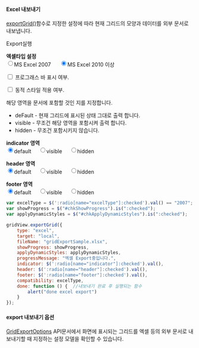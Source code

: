 #### Excel 내보내기

[exportGrid()](http://help.realgrid.com/api/GridBase/exportGrid/)함수로 지정한 설정에 따라 현재 그리드의 모양과 데이터를 외부 문서로 내보냅니다.

<a class="btn primary small round lowercase" id="btnExportGrid">Export실행</a>

**엑셀타입 설정**  
<input type="radio" name="excelType" value="2007"><label style="vertical-align: middle">MS Excel 2007 </label>&nbsp;&nbsp;&nbsp;&nbsp;
<input type="radio" name="excelType" value="2010" checked="checked"><label style="vertical-align: middle">MS Excel 2010 이상</label>

<input type="checkbox" id="chkShowProgress"> 프로그래스 바 표시 여부.

<input type="checkbox" id="chkApplyDynamicStyles"> 동적 스타일 적용 여부.

해당 영역을 문서에 포함할 것인 지를 지정합니다.  

* deFault - 현재 그리드에 표시된 상태 그대로 출력 합니다.
* visible - 무조건 해당 영역을 포함시켜 출력 합니다.
* hidden - 무조건 포함시키지 않습니다.

**indicator 영역**  
<input type="radio" name="indicator" value="default" checked="checked"><label style="vertical-align: middle">default</label>&nbsp;&nbsp;&nbsp;&nbsp;
<input type="radio" name="indicator" value="visible"><label style="vertical-align: middle">visible</label>&nbsp;&nbsp;&nbsp;&nbsp;
<input type="radio" name="indicator" value="hidden"><label style="vertical-align: middle">hidden</label>



**header 영역**  
<input type="radio" name="header" value="default" checked="checked"><label style="vertical-align: middle">default</label>&nbsp;&nbsp;&nbsp;&nbsp;
<input type="radio" name="header" value="visible"><label style="vertical-align: middle">visible</label>&nbsp;&nbsp;&nbsp;&nbsp;
<input type="radio" name="header" value="hidden"><label style="vertical-align: middle">hidden</label>


**footer 영역**  
<input type="radio" name="footer" value="default" checked="checked"><label style="vertical-align: middle">default</label>&nbsp;&nbsp;&nbsp;&nbsp;
<input type="radio" name="footer" value="visible"><label style="vertical-align: middle">visible</label>&nbsp;&nbsp;&nbsp;&nbsp;
<input type="radio" name="footer" value="hidden"><label style="vertical-align: middle">hidden</label>


```js
var excelType = $(':radio[name="excelType"]:checked').val() == "2007";
var showProgress = $("#chkShowProgress").is(":checked");
var applyDynamicStyles = $("#chkApplyDynamicStyles").is(":checked");

gridView.exportGrid({
    type: "excel",
    target: "local",
    fileName: "gridExportSample.xlsx",
    showProgress: showProgress,
    applyDynamicStyles: applyDynamicStyles, 
    progressMessage: "엑셀 Export중입니다.",
    indicator: $(':radio[name="indicator"]:checked').val(),
    header: $(':radio[name="header"]:checked').val(),
    footer: $(':radio[name="footer"]:checked').val(),
    compatibility: excelType,
    done: function () {  //내보내기 완료 후 실행되는 함수
        alert("done excel export")
    }
});
```

#### export 내보내기 옵션

[GridExportOptions](http://help.realgrid.com/api/types/GridExportOptions/) API문서에서 화면에 표시되는 그리드를 엑셀 등의 외부 문서로 내보내기할 때 지정하는 설정 모델을 확인할 수 있습니다.



<script>
$('#btnExportGrid').click(function() {
	var excelType = $(':radio[name="excelType"]:checked').val() == "2007";
	var showProgress = $("#chkShowProgress").is(":checked");
	var applyDynamicStyles = $("#chkApplyDynamicStyles").is(":checked");

	gridView.exportGrid({
	    type: "excel",
	    target: "local",
	    fileName: "gridExportSample.xlsx",
	    showProgress: showProgress,
	    applyDynamicStyles: applyDynamicStyles, 
	    progressMessage: "엑셀 Export중입니다.",
	    indicator: $(':radio[name="indicator"]:checked').val(),
	    header: $(':radio[name="header"]:checked').val(),
	    footer: $(':radio[name="footer"]:checked').val(),
	    compatibility: excelType,
	    done: function () {
	        alert("done excel export")
	    }
	});
});
</script>